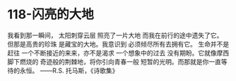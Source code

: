 # 118-闪亮的大地
我看到那一瞬间，
太阳刺穿云层
照亮了一片大地
而我在前行的途中遗失了它。
但那是高贵的珍珠
是藏宝的大地。我意识到
必须倾尽所有去拥有它。
生命并不是赶往
一个不断接近的来来，亦不是渴求
一个想象中的过去
没有期盼。它就像摩西脚下燃烧的
奇迹般的荆棘地，将你引向青春一般
短暂的光明。而那就是你一直等待的永恒。
——R.S. 托马斯，《诗歌集》
